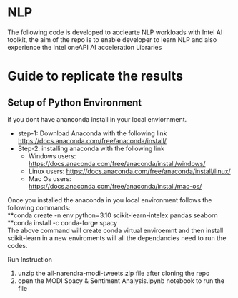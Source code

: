 # NLP
The following code is developed to acclearte NLP workloads with Intel AI toolkit, the aim of the repo is to enable developer to learn NLP and also experience the Intel oneAPI AI acceleration Libraries 

# Guide to replicate the results 

## Setup of Python Environment
if you dont have ananconda install in your local enviornment.        
- step-1: Download Anaconda with the following link      
https://docs.anaconda.com/free/anaconda/install/     
- Step-2: installing anaconda with the following link      
  - Windows users: https://docs.anaconda.com/free/anaconda/install/windows/      
  - Linux users: https://docs.anaconda.com/free/anaconda/install/linux/      
  - Mac Os users: https://docs.anaconda.com/free/anaconda/install/mac-os/      

Once you installed the anaconda in you local environment follows the following commands:              
**conda create -n env python=3.10 scikit-learn-intelex pandas seaborn     
**conda install -c conda-forge spacy       
The above command will create conda virtual enviroemnt and then install scikit-learn in a new enviroments will all the dependancies need to run the codes.

Run Instruction
1) unzip the all-narendra-modi-tweets.zip file after cloning the repo 
2) open the MODI Spacy & Sentiment Analysis.ipynb notebook to run the file
 
